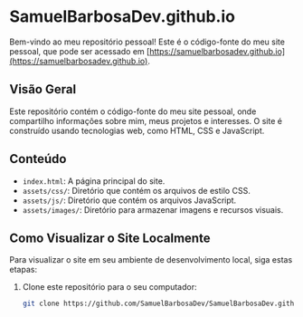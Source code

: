 # SamuelBarbosaDev.github.io

Bem-vindo ao meu repositório pessoal! Este é o código-fonte do meu site pessoal, que pode ser acessado em [https://samuelbarbosadev.github.io](https://samuelbarbosadev.github.io).

## Visão Geral

Este repositório contém o código-fonte do meu site pessoal, onde compartilho informações sobre mim, meus projetos e interesses. O site é construído usando tecnologias web, como HTML, CSS e JavaScript.

## Conteúdo

- `index.html`: A página principal do site.
- `assets/css/`: Diretório que contém os arquivos de estilo CSS.
- `assets/js/`: Diretório que contém os arquivos JavaScript.
- `assets/images/`: Diretório para armazenar imagens e recursos visuais.

## Como Visualizar o Site Localmente

Para visualizar o site em seu ambiente de desenvolvimento local, siga estas etapas:

1. Clone este repositório para o seu computador:

   ```bash
   git clone https://github.com/SamuelBarbosaDev/SamuelBarbosaDev.github.io.git
   ```

